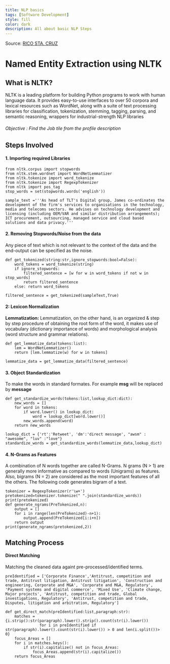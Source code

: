 ```yaml
---
title: NLP basics
tags: [Software Development]
style: fill
color: dark
description: All about basic NLP Steps
---
```


Source: [RICO STA. CRUZ](https://ricostacruz.com/til/a-better-hello-world)

# Named Entity Extraction using NLTK

## What is NLTK?
NLTK is a leading platform for building Python programs to work with human language data. It provides easy-to-use interfaces to over 50 corpora and lexical resources such as WordNet, along with a suite of text processing libraries for classification, tokenization, stemming, tagging, parsing, and semantic reasoning, wrappers for industrial-strength NLP libraries

###### Objective :  Find the Job tile from the profile description

## Steps Involved

#### 1. Importing required Libraries

    from nltk.corpus import stopwords
    from nltk.stem.wordnet import WordNetLemmatizer
    from nltk.tokenize import word_tokenize
    from nltk.tokenize import RegexpTokenizer
    from nltk import pos_tag
    stop_words = set(stopwords.words('english'))
    
    sample_text ='''As head of TLT's Digital group, James co-ordinates the development of the firm's services to organisations in the technology, media and telecoms sectors. He advises on technology development and licensing (including OEM/VAR and similar distribution arrangements); ICT procurement, outsourcing, managed service and cloud based solutions and data privacy.'''

#### 2. Removing Stopwords/Noise from the data
Any piece of text which is not relevant to the context of the data and the end-output can be specified as the noise.

    def get_tokenized(string:str,ignore_stopwords:bool=False):
        word_tokens = word_tokenize(string)
        if ignore_stopwords:
            filtered_sentence = [w for w in word_tokens if not w in stop_words]
            return filtered_sentence
        else: return word_tokens
    
    filtered_sentence = get_tokenized(sampleText,True)

#### 2: Lexicon Normalization
**Lemmatization:** Lemmatization, on the other hand, is an organized & step by step procedure of obtaining the root form of the word, it makes use of vocabulary (dictionary importance of words) and morphological analysis (word structure and grammar relations).

    def get_lemmatize_data(tokens:list):
        lem = WordNetLemmatizer()
        return [lem.lemmatize(w) for w in tokens]
		
    lemmatize_data = get_lemmatize_data(filtered_sentence)

#### 3.  Object Standardization
To make the words in standard formates. For example **msg** will be replaced by **message**

    def get_standardize_words(tokens:list,lookup_dict:dict):
        new_words = []
        for word in tokens:
            if word.lower() in lookup_dict:
                word = lookup_dict[word.lower()]
            new_words.append(word)
        return new_words
    
    lookup_dict = {'rt':'Retweet', 'dm':'direct message', "awsm" : "awesome", "luv" :"love"}
    standardize_words = get_standardize_words(lemmatize_data,lookup_dict) 

#### 4. N-Grams as Features
A combination of N words together are called N-Grams. N grams (N > 1) are generally more informative as compared to words (Unigrams) as features. Also, bigrams (N = 2) are considered as the most important features of all the others. The following code generates bigram of a text.

    tokenizer = RegexpTokenizer(r'\w+')
    pretokenized=tokenizer.tokenize(" ".join(standardize_words))
    print(pretokenized)
    def generate_ngrams(PreTokenized,n):
        output = []
        for i in range(len(PreTokenized)-n+1):
            output.append(PreTokenized[i:i+n])
        return output
    print(generate_ngrams(pretokenized,2))

## Matching Process

#### Direct Matching

Matching the cleaned data againt pre-processed/identified terms.
    
	preIdentified = ['Corporate Finance','Antitrust, competition and trade, Antitrust litigation, Antitrust litigation', 'Construction and engineering, Corporate and M&A', 'Corporate and M&A, Regulatory', 'Payment systems and digital commerce', 'Mixed Use', 'Climate change, Major projects', 'Antitrust, competition and trade, Global investigations, Regulatory', 'Antitrust, competition and trade, Disputes, litigation and arbitration, Regulatory']
    
    def get_direct_match(preIdentified:list,paragraph:str):
        matches = {i.strip():str(paragraph).lower().strip().count(str(i).lower())
                   for i in preIdentified if str(paragraph).lower().count(str(i).lower()) > 0 and len(i.split())> 0}
        focus_Areas = []
        for i in matches.keys():
            if str(i).capitalize() not in focus_Areas:
                focus_Areas.append(str(i).capitalize())
        return focus_Areas

